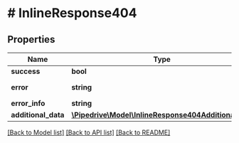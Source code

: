 # # InlineResponse404

## Properties

Name | Type | Description | Notes
------------ | ------------- | ------------- | -------------
**success** | **bool** |  | [optional]
**error** | **string** | The error description | [optional]
**error_info** | **string** |  | [optional]
**additional_data** | [**\Pipedrive\Model\InlineResponse404AdditionalData**](InlineResponse404AdditionalData.md) |  | [optional]

[[Back to Model list]](../../README.md#models) [[Back to API list]](../../README.md#endpoints) [[Back to README]](../../README.md)
